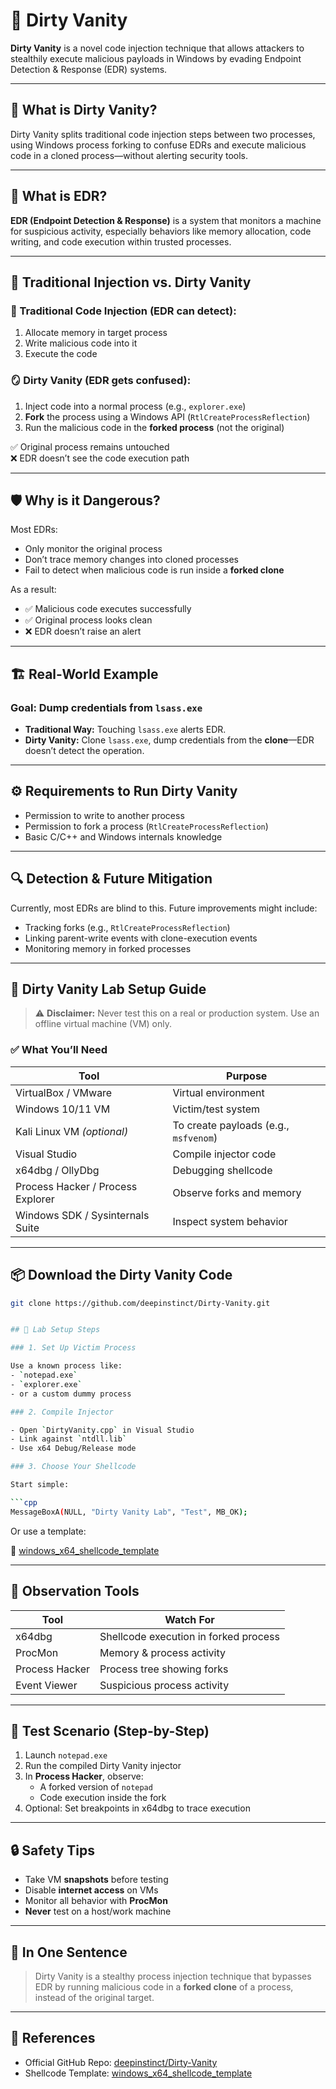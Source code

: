 # 🧠 Dirty Vanity

**Dirty Vanity** is a novel code injection technique that allows attackers to stealthily execute malicious payloads in Windows by evading Endpoint Detection & Response (EDR) systems.

---

## 🚨 What is Dirty Vanity?

Dirty Vanity splits traditional code injection steps between two processes, using Windows process forking to confuse EDRs and execute malicious code in a cloned process—without alerting security tools.

---

## 🤔 What is EDR?

**EDR (Endpoint Detection & Response)** is a system that monitors a machine for suspicious activity, especially behaviors like memory allocation, code writing, and code execution within trusted processes.

---

## 🧪 Traditional Injection vs. Dirty Vanity

### 🧬 Traditional Code Injection (EDR can detect):
1. Allocate memory in target process
2. Write malicious code into it
3. Execute the code

### 🪞 Dirty Vanity (EDR gets confused):
1. Inject code into a normal process (e.g., `explorer.exe`)
2. **Fork** the process using a Windows API (`RtlCreateProcessReflection`)
3. Run the malicious code in the **forked process** (not the original)

✅ Original process remains untouched  
❌ EDR doesn’t see the code execution path

---

## 🛡️ Why is it Dangerous?

Most EDRs:
- Only monitor the original process
- Don’t trace memory changes into cloned processes
- Fail to detect when malicious code is run inside a **forked clone**

As a result:
- ✅ Malicious code executes successfully
- ✅ Original process looks clean
- ❌ EDR doesn’t raise an alert

---

## 🏗️ Real-World Example

### Goal: Dump credentials from `lsass.exe`
- **Traditional Way:** Touching `lsass.exe` alerts EDR.
- **Dirty Vanity:** Clone `lsass.exe`, dump credentials from the **clone**—EDR doesn’t detect the operation.

---

## ⚙️ Requirements to Run Dirty Vanity

- Permission to write to another process
- Permission to fork a process (`RtlCreateProcessReflection`)
- Basic C/C++ and Windows internals knowledge

---

## 🔍 Detection & Future Mitigation

Currently, most EDRs are blind to this. Future improvements might include:
- Tracking forks (e.g., `RtlCreateProcessReflection`)
- Linking parent-write events with clone-execution events
- Monitoring memory in forked processes

---

## 🧪 Dirty Vanity Lab Setup Guide

> ⚠️ **Disclaimer:** Never test this on a real or production system. Use an offline virtual machine (VM) only.

### ✅ What You’ll Need

| Tool                              |          Purpose                      |
|-----------------------------------|---------------------------------------|
| VirtualBox / VMware               | Virtual environment                   |
| Windows 10/11 VM                  | Victim/test system                    |
| Kali Linux VM *(optional)*        | To create payloads (e.g., `msfvenom`) |
| Visual Studio                     | Compile injector code                 |
| x64dbg / OllyDbg                  | Debugging shellcode                   |
| Process Hacker / Process Explorer | Observe forks and memory              |
| Windows SDK / Sysinternals Suite  | Inspect system behavior               |

---

## 📦 Download the Dirty Vanity Code

```bash
git clone https://github.com/deepinstinct/Dirty-Vanity.git


## 🧱 Lab Setup Steps

### 1. Set Up Victim Process

Use a known process like:
- `notepad.exe`
- `explorer.exe`
- or a custom dummy process

### 2. Compile Injector

- Open `DirtyVanity.cpp` in Visual Studio
- Link against `ntdll.lib`
- Use x64 Debug/Release mode

### 3. Choose Your Shellcode

Start simple:

```cpp
MessageBoxA(NULL, "Dirty Vanity Lab", "Test", MB_OK);
```

Or use a template:

🔗 [windows_x64_shellcode_template](https://github.com/rainerzufalldererste/windows_x64_shellcode_template)

---

## 🔎 Observation Tools

| Tool           |         Watch For                     |
|----------------|---------------------------------------|
| x64dbg         | Shellcode execution in forked process |
| ProcMon        | Memory & process activity             |
| Process Hacker | Process tree showing forks            |
| Event Viewer   | Suspicious process activity           |

---

## 🧪 Test Scenario (Step-by-Step)

1. Launch `notepad.exe`
2. Run the compiled Dirty Vanity injector
3. In **Process Hacker**, observe:
   - A forked version of `notepad`
   - Code execution inside the fork
4. Optional: Set breakpoints in x64dbg to trace execution

---

## 🔒 Safety Tips

- Take VM **snapshots** before testing
- Disable **internet access** on VMs
- Monitor all behavior with **ProcMon**
- **Never** test on a host/work machine

---

## 📌 In One Sentence

> Dirty Vanity is a stealthy process injection technique that bypasses EDR by running malicious code in a **forked clone** of a process, instead of the original target.

---

## 🔗 References

- Official GitHub Repo: [deepinstinct/Dirty-Vanity](https://github.com/deepinstinct/Dirty-Vanity)
- Shellcode Template: [windows_x64_shellcode_template](https://github.com/rainerzufalldererste/windows_x64_shellcode_template)
